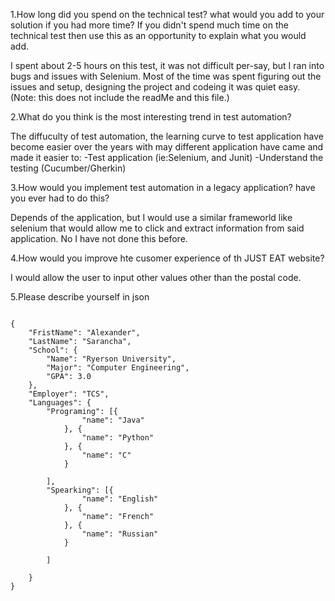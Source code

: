 1.How long did you spend on the technical test? what would you add to your solution if you had more time? If you didn't spend much time on the technical test then use this as an opportunity to explain what you would add.

I spent about 2-5 hours on this test, it was not difficult per-say, but I ran into bugs and issues with Selenium. Most of the time was spent figuring out the issues and setup, designing the project and codeing it was quiet easy. (Note: this does not include the readMe and this file.)

2.What do you think is the most interesting trend in test automation?

The diffuculty of test automation, the learning curve to test application have become easier over the years with may different application have came and made it easier to:
-Test application (ie:Selenium, and Junit)
-Understand the testing (Cucumber/Gherkin)

3.How would you implement test automation in a legacy application? have you ever had to do this?

Depends of the application, but I would use a similar frameworld like selenium that would allow me to click and extract information from said application. No I have not done this before.

4.How would you improve hte cusomer experience of th JUST EAT website?

I would allow the user to input other values other than the postal code.

5.Please describe yourself in json
```

{
	"FristName": "Alexander",
	"LastName": "Sarancha",
	"School": {
		"Name": "Ryerson University",
		"Major": "Computer Engineering",
		"GPA": 3.0
	},
	"Employer": "TCS",
	"Languages": {
		"Programing": [{
				"name": "Java"
			}, {
				"name": "Python"
			}, {
				"name": "C"
			}

		],
		"Spearking": [{
				"name": "English"
			}, {
				"name": "French"
			}, {
				"name": "Russian"
			}

		]

	}
}
```

